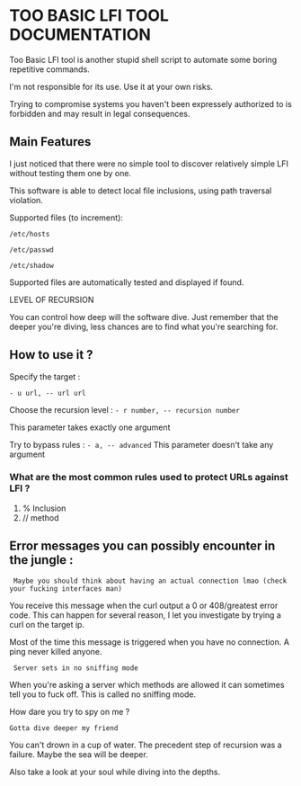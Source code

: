 # TOO  BASIC  LFI  TOOL  DOCUMENTATION

Too Basic LFI tool is another stupid shell script to automate some boring repetitive commands. 

I'm not responsible for its use. Use it at your own risks. 

Trying to compromise systems you haven't been expressely authorized to is forbidden and may result in legal consequences.

## Main Features

I just noticed that there were no simple tool to discover relatively simple LFI without testing them one by one. 

This software is able to detect local file inclusions, using path traversal violation. 

Supported files (to increment): 


```
/etc/hosts

/etc/passwd

/etc/shadow

```

Supported files are automatically tested and displayed if found. 

LEVEL OF RECURSION 

You can control how deep will the software dive. Just remember that the deeper you're diving, less chances are to find what you're searching for.

## How to use it ? 

Specify the target : 

```- u url, -- url url ```

Choose the recursion level : 
```- r number, -- recursion number```

This parameter takes exactly one argument

Try to bypass rules :
```- a, -- advanced```
This parameter doesn't take any argument

### What are the most common rules used to protect URLs against LFI ? 

1. % Inclusion
2. // method 

## Error messages you can possibly encounter in the jungle : 

``` Maybe you should think about having an actual connection lmao (check your fucking interfaces man)```

You receive this message when the curl output a 0 or 408/greatest error code. 
This can happen for several reason, I let you investigate by trying a curl on the target ip. 

Most of the time this message is triggered when you have no connection.
A ping never killed anyone. 


``` Server sets in no sniffing mode```

When you're asking a server which methods are allowed it can sometimes tell you to fuck off. This is called no sniffing mode. 

How dare you try to spy on me ? 

``` Gotta dive deeper my friend ```

You can't drown in a cup of water. The precedent step of recursion was a failure.  Maybe the sea will be deeper. 

Also take a look at your soul while diving into the depths. 


